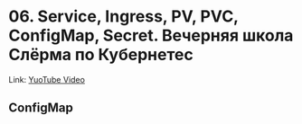 # 06. Service, Ingress, PV, PVC, ConfigMap, Secret. Вечерняя школа Слёрма по Кубернетес

Link: [YuoTube Video](https://www.youtube.com/watch?v=jfqa7lRXDBI)

## ConfigMap

